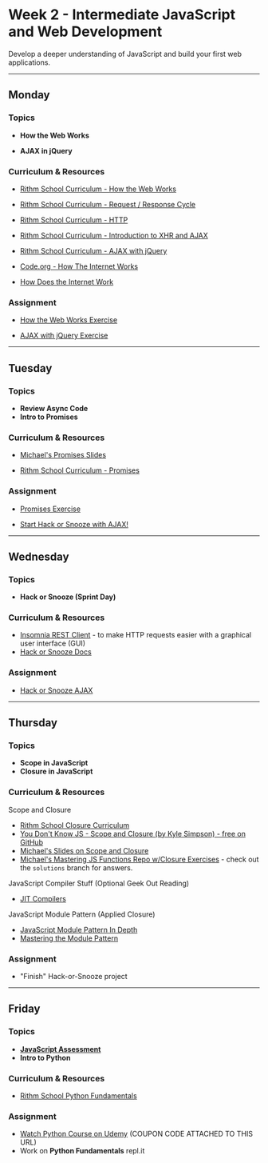 # Week 2 - Intermediate JavaScript and Web Development

Develop a deeper understanding of JavaScript and build your first web applications.

---

## Monday

### Topics

- **How the Web Works**

- **AJAX in jQuery**

### Curriculum & Resources

- [Rithm School Curriculum - How the Web Works](https://www.rithmschool.com/courses/intermediate-javascript-part-2/how-the-web-works-introduction)

- [Rithm School Curriculum - Request / Response Cycle](https://www.rithmschool.com/courses/intermediate-javascript-part-2/how-the-web-works-request-response-cycle)

- [Rithm School Curriculum - HTTP](https://www.rithmschool.com/courses/intermediate-javascript-part-2/how-the-web-works-http-rest)

- [Rithm School Curriculum - Introduction to XHR and AJAX](https://www.rithmschool.com/courses/intermediate-javascript-part-2/ajax-introduction)

- [Rithm School Curriculum - AJAX with jQuery](https://www.rithmschool.com/courses/intermediate-javascript-part-2/ajax-with-jquery)

- [Code.org - How The Internet Works](https://www.youtube.com/watch?v=Dxcc6ycZ73M&list=PLzdnOPI1iJNfMRZm5DDxco3UdsFegvuB7)

- [How Does the Internet Work](https://web.stanford.edu/class/msande91si/www-spr04/readings/week1/InternetWhitepaper.htm)

### Assignment

- [How the Web Works Exercise](https://www.rithmschool.com/courses/intermediate-javascript-part-2/how-the-web-works-exercises)

- [AJAX with jQuery Exercise](https://www.rithmschool.com/courses/intermediate-javascript-part-2/ajax-exercises)

---

## Tuesday

### Topics

- **Review Async Code**
- **Intro to Promises**

### Curriculum & Resources

- [Michael's Promises Slides](https://slides.com/hueter/javascript-promises#)

- [Rithm School Curriculum - Promises](https://www.rithmschool.com/courses/advanced-javascript-part-2/javascript-promises)

### Assignment

- [Promises Exercise](https://github.com/rithmschool/promises-exercise)

- [Start Hack or Snooze with AJAX!](https://github.com/rithmschool/hack-or-snooze)

---

## Wednesday

### Topics

- **Hack or Snooze (Sprint Day)**

### Curriculum & Resources

- [Insomnia REST Client](https://insomnia.rest/) - to make HTTP requests easier with a graphical user interface (GUI)
- [Hack or Snooze Docs](https://hackorsnoozeapi.docs.apiary.io/#)

### Assignment

- [Hack or Snooze AJAX](https://github.com/rithmschool/hack-or-snooze/blob/master/readme-ajax.md)

---

## Thursday

### Topics

- **Scope in JavaScript**
- **Closure in JavaScript**

### Curriculum & Resources

Scope and Closure

- [Rithm School Closure Curriculum](https://www.rithmschool.com/courses/intermediate-javascript/javascript-closures)
- [You Don't Know JS - Scope and Closure (by Kyle Simpson) - free on GitHub](https://github.com/getify/You-Dont-Know-JS/tree/master/scope%20%26%20closures)
- [Michael's Slides on Scope and Closure](https://slides.com/hueter/closure#/)
- [Michael's Mastering JS Functions Repo w/Closure Exercises](https://github.com/hueter/mastering-js-functions) - check out the `solutions` branch for answers.

JavaScript Compiler Stuff (Optional Geek Out Reading)

- [JIT Compilers](https://hacks.mozilla.org/2017/02/a-crash-course-in-just-in-time-jit-compilers/)

JavaScript Module Pattern (Applied Closure)

- [JavaScript Module Pattern In Depth](http://www.adequatelygood.com/JavaScript-Module-Pattern-In-Depth.html)
- [Mastering the Module Pattern](https://toddmotto.com/mastering-the-module-pattern/)

### Assignment

- "Finish" Hack-or-Snooze project

---

## Friday

### Topics

- [**JavaScript Assessment**](https://github.com/rithmschool/javascript-assessment)
- **Intro to Python**

### Curriculum & Resources

- [Rithm School Python Fundamentals](https://www.rithmschool.com/courses/python-fundamentals-part-1)

### Assignment

- [Watch Python Course on Udemy](https://www.udemy.com/the-modern-python3-bootcamp/?couponCode=RITHM7) (COUPON CODE ATTACHED TO THIS URL)
- Work on **Python Fundamentals** repl.it
